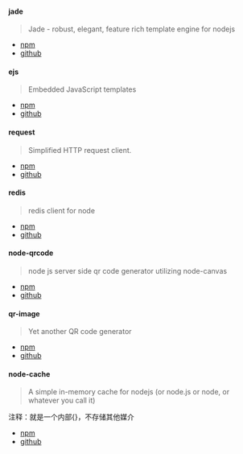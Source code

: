 #### jade

> Jade - robust, elegant, feature rich template engine for nodejs

* [npm](https://www.npmjs.org/package/jade)
* [github](https://github.com/visionmedia/jade)



#### ejs

> Embedded JavaScript templates

* [npm](https://www.npmjs.org/package/ejs)
* [github](https://github.com/visionmedia/ejs)





#### request

> Simplified HTTP request client.

* [npm](https://www.npmjs.org/package/request)
* [github](https://github.com/mikeal/request.git)






#### redis

> redis client for node

* [npm](https://www.npmjs.org/package/redis)
* [github](https://github.com/mranney/node_redis) 



#### node-qrcode

> node js server side qr code generator utilizing node-canvas

* [npm](https://www.npmjs.org/package/qrcode)
* [github](https://github.com/soldair/node-qrcode) 



#### qr-image

> Yet another QR code generator

* [npm](https://www.npmjs.org/package/qr-image)
* [github](https://github.com/alexeyten/qr-image)



#### node-cache

> A simple in-memory cache for nodejs (or node.js or node, or whatever you call it)

注释：就是一个内部{}，不存储其他媒介

* [npm](https://www.npmjs.org/package/memory-cache)
* [github](https://github.com/ptarjan/node-cache)

